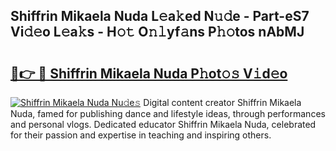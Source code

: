 ## Shiffrin Mikaela Nuda L𝚎a𝚔ed N𝚞𝚍e - Part-eS7 Vi𝚍𝚎o L𝚎a𝚔s - H𝚘𝚝 O𝚗𝚕yf𝚊ns P𝚑𝚘tos nAbMJ

# <h2><a href="http://kf1320.oniu.top/?m=Shiffrin+Mikaela+Nuda">🔗👉 🔴 Shiffrin Mikaela Nuda P𝚑ot𝚘𝚜 V𝚒d𝚎o</a></h2>

[![Shiffrin Mikaela Nuda Nu𝚍e𝚜](https://i.imgur.com/0qMVB7G.gif)](http://kf1320.oniu.top/?m=Shiffrin+Mikaela+Nuda)
Digital content creator Shiffrin Mikaela Nuda, famed for publishing dance and lifestyle ideas, through performances and personal vlogs. Dedicated educator Shiffrin Mikaela Nuda, celebrated for their passion and expertise in teaching and inspiring others.  
